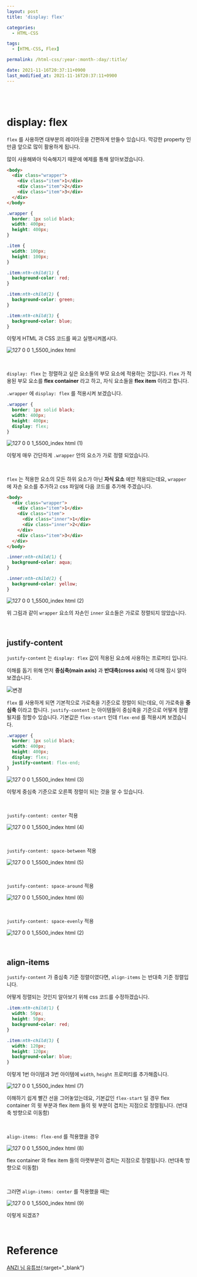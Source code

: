```yaml
---
layout: post
title: 'display: flex'

categories:
  - HTML-CSS

tags:
  - [HTML-CSS, Flex]

permalink: /html-css/:year-:month-:day/:title/

date: 2021-11-16T20:37:11+0900
last_modified_at: 2021-11-16T20:37:11+0900
---
```


<br>
<br>

# display: flex

`flex` 를 사용하면 대부분의 레이아웃을 간편하게 만들수 있습니다. 막강한 property 인 만큼 앞으로 많이 활용하게 됩니다.

많이 사용해봐야 익숙해지기 때문에 예제를 통해 알아보겠습니다.

```html
<body>
  <div class="wrapper">
    <div class="item">1</div>
    <div class="item">2</div>
    <div class="item">3</div>
  </div>
</body>
```

```css
.wrapper {
  border: 1px solid black;
  width: 400px;
  height: 400px;
}

.item {
  width: 100px;
  height: 100px;
}

.item:nth-child(1) {
  background-color: red;
}

.item:nth-child(2) {
  background-color: green;
}

.item:nth-child(3) {
  background-color: blue;
}
```

이렇게 HTML 과 CSS 코드를 짜고 실행시켜봅시다.

![127 0 0 1_5500_index html](https://user-images.githubusercontent.com/87692499/141979140-825c40ee-a29c-4308-a1bd-a9328a132cf7.png)

<br>

`display: flex` 는 정렬하고 싶은 요소들의 부모 요소에 적용하는 것입니다. `flex` 가 적용된 부모 요소를 **flex container** 라고 하고, 자식 요소들을 **flex item** 이라고 합니다.

`.wrapper` 에 `display: flex` 를 적용시켜 보겠습니다.

```css
.wrapper {
  border: 1px solid black;
  width: 400px;
  height: 400px;
  display: flex;
}
```

![127 0 0 1_5500_index html (1)](https://user-images.githubusercontent.com/87692499/141985293-a90751d8-e1b9-457e-a4f2-c4349e97bad7.png)

이렇게 매우 간단하게 `.wrapper` 안의 요소가 가로 정렬 되었습니다.

<br>

`flex` 는 적용한 요소의 모든 하위 요소가 아닌 **자식 요소** 에만 적용되는데요, `wrapper` 에 자손 요소를 추가하고 css 파일에 다음 코드를 추가해 주겠습니다.

```html
<body>
  <div class="wrapper">
    <div class="item">1</div>
    <div class="item">
      <div class="inner">1</div>
      <div class="inner">2</div>
    </div>
    <div class="item">3</div>
  </div>
</body>
```

```css
.inner:nth-child(1) {
  background-color: aqua;
}

.inner:nth-child(2) {
  background-color: yellow;
}
```

![127 0 0 1_5500_index html (2)](https://user-images.githubusercontent.com/87692499/141979842-d807907e-0512-4cd4-ae1c-122c0b484a1c.png)

위 그림과 같이 `wrapper` 요소의 자손인 `inner` 요소들은 가로로 정렬되지 않았습니다.

<br>

## justify-content

`justify-content` 는 `display: flex` 값이 적용된 요소에 사용하는 프로퍼티 입니다.

이해를 돕기 위해 먼저 **중심축(main axis)** 과 **반대축(cross axis)** 에 대해 잠시 알아 보겠습니다.

![변경](https://user-images.githubusercontent.com/87692499/141984437-ccd3543e-2c80-4aa2-87a0-65718c901aa9.png)

`flex` 를 사용하게 되면 기본적으로 가로축을 기준으로 정렬이 되는데요, 이 가로축을 **중심축** 이라고 합니다. `justify-content` 는 아이템들이 중심축을 기준으로 어떻게 정렬될지를 정할수 있습니다. 기본값은 `flex-start` 인데 `flex-end` 를 적용시켜 보겠습니다.

```css
.wrapper {
  border: 1px solid black;
  width: 400px;
  height: 400px;
  display: flex;
  justify-content: flex-end;
}
```

![127 0 0 1_5500_index html (3)](https://user-images.githubusercontent.com/87692499/141980372-ec672b0a-4767-40a0-9dc5-0a5938942fee.png)

이렇게 중심축 기준으로 오른쪽 정렬이 되는 것을 알 수 있습니다.

<br>

`justify-content: center` 적용

![127 0 0 1_5500_index html (4)](https://user-images.githubusercontent.com/87692499/141981170-5b75fdf3-edc2-4fa4-902c-19ef1879a3fe.png)

<br>

`justify-content: space-between` 적용

![127 0 0 1_5500_index html (5)](https://user-images.githubusercontent.com/87692499/141981213-fccb993d-1bd1-4f22-8a47-280fb952dc4e.png)

<br>

`justify-content: space-around` 적용

![127 0 0 1_5500_index html (6)](https://user-images.githubusercontent.com/87692499/141981321-fe650644-e3e1-4e87-8ab7-449585ed1bec.png)

<br>

`justify-content: space-evenly` 적용

![127 0 0 1_5500_index html (2)](https://user-images.githubusercontent.com/87692499/141998823-13dd2758-fc8c-4e92-8b33-8d47fd71bd87.png)

<br>

## align-items

`justify-content` 가 중심축 기준 정렬이였다면, `align-items` 는 반대축 기준 정렬입니다.

어떻게 정렬되는 것인지 알아보기 위해 css 코드를 수정하겠습니다.

```css
.item:nth-child(1) {
  width: 50px;
  height: 50px;
  background-color: red;
}

.item:nth-child(3) {
  width: 120px;
  height: 120px;
  background-color: blue;
}
```

이렇게 1번 아이템과 3번 아이템에 `width`, `height` 프로퍼티를 추가해줍니다.

![127 0 0 1_5500_index html (7)](https://user-images.githubusercontent.com/87692499/141982581-a449aa37-794a-4ba1-8bf1-b66dac7e7fcb.png)

이해하기 쉽게 빨간 선을 그어놓았는데요, 기본값인 `flex-start` 일 경우 flex container 의 윗 부분과 flex item 들의 윗 부분이 겹치는 지점으로 정렬됩니다. (반대축 방향으로 이동함)

<br>

`align-items: flex-end` 를 적용했을 경우

![127 0 0 1_5500_index html (8)](https://user-images.githubusercontent.com/87692499/141983440-8c095c69-55ee-4008-b8ae-c6280868eadf.png)

flex container 와 flex item 들의 아랫부분이 겹치는 지점으로 정렬됩니다. (반대축 방향으로 이동함)

<br>

그러면 `align-items: center` 를 적용했을 때는

![127 0 0 1_5500_index html (9)](https://user-images.githubusercontent.com/87692499/141983963-1117f53b-c2f4-4882-9a69-517769152ddc.png)

이렇게 되겠죠?

<br>

# Reference

[ANZI 님 유튜브](https://www.youtube.com/watch?v=2BHyrE-nR3Q){:target="\_blank"}
